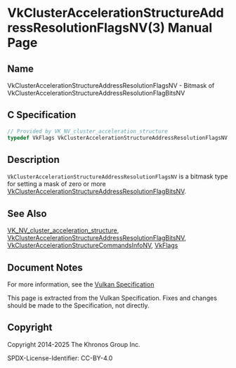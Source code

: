 # VkClusterAccelerationStructureAddressResolutionFlagsNV(3) Manual Page

## Name

VkClusterAccelerationStructureAddressResolutionFlagsNV - Bitmask of VkClusterAccelerationStructureAddressResolutionFlagBitsNV



## [](#_c_specification)C Specification

```c++
// Provided by VK_NV_cluster_acceleration_structure
typedef VkFlags VkClusterAccelerationStructureAddressResolutionFlagsNV;
```

## [](#_description)Description

`VkClusterAccelerationStructureAddressResolutionFlagsNV` is a bitmask type for setting a mask of zero or more [VkClusterAccelerationStructureAddressResolutionFlagBitsNV](https://registry.khronos.org/vulkan/specs/latest/man/html/VkClusterAccelerationStructureAddressResolutionFlagBitsNV.html).

## [](#_see_also)See Also

[VK\_NV\_cluster\_acceleration\_structure](https://registry.khronos.org/vulkan/specs/latest/man/html/VK_NV_cluster_acceleration_structure.html), [VkClusterAccelerationStructureAddressResolutionFlagBitsNV](https://registry.khronos.org/vulkan/specs/latest/man/html/VkClusterAccelerationStructureAddressResolutionFlagBitsNV.html), [VkClusterAccelerationStructureCommandsInfoNV](https://registry.khronos.org/vulkan/specs/latest/man/html/VkClusterAccelerationStructureCommandsInfoNV.html), [VkFlags](https://registry.khronos.org/vulkan/specs/latest/man/html/VkFlags.html)

## [](#_document_notes)Document Notes

For more information, see the [Vulkan Specification](https://registry.khronos.org/vulkan/specs/latest/html/vkspec.html#VkClusterAccelerationStructureAddressResolutionFlagsNV)

This page is extracted from the Vulkan Specification. Fixes and changes should be made to the Specification, not directly.

## [](#_copyright)Copyright

Copyright 2014-2025 The Khronos Group Inc.

SPDX-License-Identifier: CC-BY-4.0